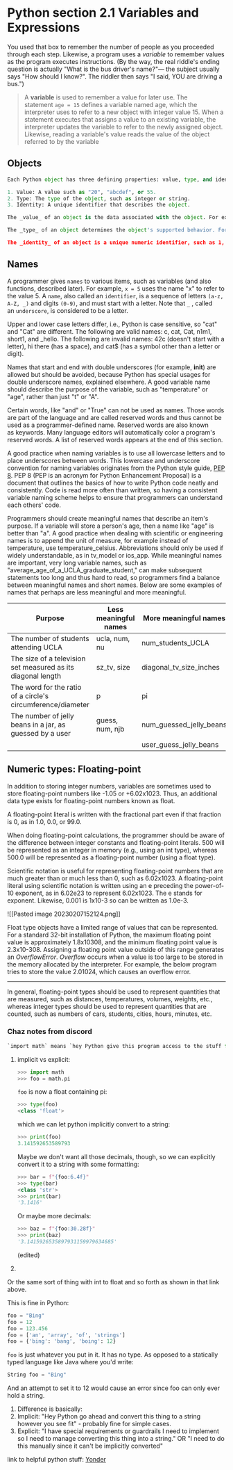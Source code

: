 # Python section 2.1 Variables and Expressions

You used that box to remember the number of people as you proceeded through each step. Likewise, a program uses a _variable_ to remember values as the program executes instructions. (By the way, the real riddle's ending question is actually "What is the bus driver's name?"— the subject usually says "How should I know?". The riddler then says "I said, YOU are driving a bus.")

> A **variable** is used to remember a value for later use. The statement `age = 15` defines a variable named age, which the interpreter uses to refer to a new object with integer value 15. When a statement executes that assigns a value to an existing variable, the interpreter updates the variable to refer to the newly assigned object. Likewise, reading a variable's value reads the value of the object referred to by the variable

## Objects

```python
Each Python object has three defining properties: value, type, and identity.

1. Value: A value such as "20", "abcdef", or 55.
2. Type: The type of the object, such as integer or string.
3. Identity: A unique identifier that describes the object.

The _value_ of an object is the data associated with the object. For example, evaluating the expression 2 + 2 creates a new object whose value is 4. The value of an object can generally be examined by printing that object.

The _type_ of an object determines the object's supported behavior. For example, integers can be added and multiplied, while strings can be appended with additional text or concatenated together. An object's type never changes once created. The built-in function type() prints the type of an object. The type of an object also determines the mutability of an object. **Mutability** indicates whether the object's value is allowed to change, and is explored in another section.

The _identity_ of an object is a unique numeric identifier, such as 1, 500, or 505534. Only one object at any time may have a particular identifier. The identity normally refers to the memory address where the object is stored. Python provides a built-in function id() that gives the value of an object's identity.
```

## Names

A programmer gives `names` to various items, such as variables (and also functions, described later). For example, `x = 5` uses the name "x" to refer to the value 5. A `name`, also called an `identifier`, is a sequence of letters `(a-z, A-Z, _)` and digits `(0-9)`, and must start with a letter. Note that `_` , called an `underscore`, is considered to be a letter.

Upper and lower case letters differ, i.e., Python is case sensitive, so "cat" and "Cat" are different. The following are valid names: c, cat, Cat, n1m1, short1, and _hello. The following are invalid names: 42c (doesn't start with a letter), hi there (has a space), and cat$ (has a symbol other than a letter or digit).

Names that start and end with double underscores (for example, **init**) are allowed but should be avoided, because Python has special usages for double underscore names, explained elsewhere. A good variable name should describe the purpose of the variable, such as "temperature" or "age", rather than just "t" or "A".

Certain words, like "and" or "True" can not be used as names. Those words are part of the language and are called reserved words and thus cannot be used as a programmer-defined name. Reserved words are also known as keywords. Many language editors will automatically color a program's reserved words. A list of reserved words appears at the end of this section.

A good practice when naming variables is to use all lowercase letters and to place underscores between words. This lowercase and underscore convention for naming variables originates from the Python style guide, [PEP 8](http://www.python.org/dev/peps/pep-0008/#descriptive-naming-styles).
PEP 8 (PEP is an acronym for Python Enhancement Proposal) is a document that outlines the basics of how to write Python code neatly and consistently. Code is read more often than written, so having a consistent variable naming scheme helps to ensure that programmers can understand each others' code.

Programmers should create meaningful names that describe an item's purpose. If a variable will store a person's age, then a name like "age" is better than "a". A good practice when dealing with scientific or engineering names is to append the unit of measure, for example instead of temperature, use temperature_celsius. Abbreviations should only be used if widely understandable, as in tv_model or ios_app. While meaningful names are important, very long variable names, such as "average_age_of_a_UCLA_graduate_student," can make subsequent statements too long and thus hard to read, so programmers find a balance between meaningful names and short names. Below are some examples of names that perhaps are less meaningful and more meaningful.

| Purpose                                                      | Less meaningful names | More meaningful names   |
| ------------------------------------------------------------ | --------------------- | ----------------------- |
| The number of students attending UCLA                        | ucla, num, nu         | num_students_UCLA       |
| The size of a television set measured as its diagonal length | sz_tv, size           | diagonal_tv_size_inches |
| The word for the ratio of a circle's circumference/diameter  | p                     | pi                      |
| The number of jelly beans in a jar, as guessed by a user     | guess, num, njb       | num_guessed_jelly_beans |
|                                                              |                       | user_guess_jelly_beans                        |

## Numeric types: Floating-point

In addition to storing integer numbers, variables are sometimes used to store floating-point numbers like -1.05 or +6.02x1023. Thus, an additional data type exists for floating-point numbers known as float.

A floating-point literal is written with the fractional part even if that fraction is 0, as in 1.0, 0.0, or 99.0.

When doing floating-point calculations, the programmer should be aware of the difference between integer constants and floating-point literals. 500 will be represented as an integer in memory (e.g., using an int type), whereas 500.0 will be represented as a floating-point number (using a float type).

Scientific notation is useful for representing floating-point numbers that are much greater than or much less than 0, such as 6.02x1023. A floating-point literal using scientific notation is written using an e preceding the power-of-10 exponent, as in 6.02e23 to represent 6.02x1023. The e stands for exponent. Likewise, 0.001 is 1x10-3 so can be written as 1.0e-3.

![[Pasted image 20230207152124.png]]

Float type objects have a limited range of values that can be represented. For a standard 32-bit installation of Python, the maximum floating point value is approximately 1.8x10308, and the minimum floating point value is 2.3x10-308. Assigning a floating point value outside of this range generates an _OverflowError_. _Overflow_ occurs when a value is too large to be stored in the memory allocated by the interpreter. For example, the below program tries to store the value 2.01024, which causes an overflow error.

---

In general, floating-point types should be used to represent quantities that are measured, such as distances, temperatures, volumes, weights, etc., whereas integer types should be used to represent quantities that are counted, such as numbers of cars, students, cities, hours, minutes, etc.

### Chaz notes from discord

```py
`import math` means `hey Python give this program access to the stuff from this module called 'math'
```

1. implicit vs explicit:

    ```py
    >>> import math
    >>> foo = math.pi
    ```

    `foo` is now a float containing pi:

    ```py
    >>> type(foo)
    <class 'float'>
    ```

    which we can let python implicitly convert to a string:

    ```py
    >>> print(foo)
    3.141592653589793
    ```

    Maybe we don't want all those decimals, though, so we can explicitly convert it to a string with some formatting:

    ```py
    >>> bar = f"{foo:6.4f}"
    >>> type(bar)
    <class 'str'>
    >>> print(bar)
    '3.1416'
    ```

    Or maybe more decimals:

    ```py
    >>> baz = f"{foo:30.28f}"
    >>> print(baz)
    '3.1415926535897931159979634685'
    ```

    (edited)

2.  

Or the same sort of thing with int to float and so forth as shown in that link above.

This is fine in Python:

```py
foo = "Bing"
foo = 12
foo = 123.456
foo = ['an', 'array', 'of', 'strings']
foo = {'bing': 'bang', 'boing': 12}
```

`foo` is just whatever you put in it. It has no type. As opposed to a statically typed language like Java where you'd write:

```py
String foo = "Bing"
```

And an attempt to set it to 12 would cause an error since foo can only ever hold a string.

1. Difference is basically:
2. Implicit: "Hey Python go ahead and convert this thing to a string however you see fit" - probably fine for simple cases.
3. Explicit: "I have special requirements or guardrails I need to implement so I need to manage converting this thing into a string." OR "I need to do this manually since it can't be implicitly converted"

link to helpful python stuff: [Yonder](https://www.geeksforgeeks.org/type-casting-in-python-implicit-and-explicit-with-examples/)
